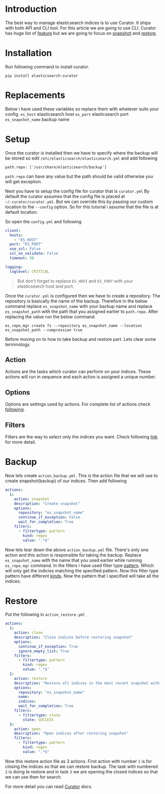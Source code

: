 # Introduction
The best way to manage elasticsearch indices is to use Curator. It ships with both API and CLI tool. For this article we are going to use CLI. Curator has huge list of [feature](https://www.elastic.co/guide/en/elasticsearch/client/curator/current/about-features.html) but we are going to focus on [snapshot](https://www.elastic.co/guide/en/elasticsearch/client/curator/current/snapshot.html) and [restore](https://www.elastic.co/guide/en/elasticsearch/client/curator/current/restore.html).

# Installation
Run following command to install curator.

```
pip install elasticsearch-curator
```

# Replacements
Below i have used these variables so replace them with whatever suits your config.
`es_host` elasticsearch host
`es_port` elasticsearch port
`es_snapshot_name` backup name

# Setup
Once the curator is installed then we have to specify where the backup will be stored so edit `/etc/elasticsearch/elasticsearch.yml` and add following

```
path.repo: ['/usr/share/elasticsearch/backup']
```

`path.repo` can have any value but the path should be valid otherwise you will get exception.

Next you have to setup the config file for curator that is `curator.yml` By default the curator assumes that the config file is placed at `~/.curator/curator.yml`. But we can override this by passing our custom location to the `--config` option. So for this tutorial i assume that the file is at default location.

So open the `config.yml` and following

```yml
client:
  hosts:
    - "ES_HOST"
  port: "ES_PORT"
  use_ssl: False
  ssl_no_validate: False
  timeout: 30

logging:
  loglevel: CRITICAL
```

> But don't forget to replace `ES_HOST` and `ES_PORT` with your elasticsearch host and port.


Once the `curator.yml` is configured then we have to create a repository. The repository is basically the name of the backup. Therefore in the below command replace `es_snapshot_name` with your backup name and replace `es_snapshot_path` with the path that you assigned earlier to `path.repo`. After replacing the value run the below command.

```
es_repo_mgr create fs --repository es_snapshot_name --location es_snapshot_path --compression true
```

Before moving on to how to take backup and restore part. Lets clear some terminology.

## Action
Actions are the tasks which curator can perform on your indices. These actions will run in sequence and each action is assigned a unique number.

## Options
Options are settings used by actions. For complete list of actions check [following](https://www.elastic.co/guide/en/elasticsearch/client/curator/current/options.html).

## Filters
Filters are the way to select only the indices you want. Check following [link](https://www.elastic.co/guide/en/elasticsearch/client/curator/current/filters.html) for more detail.

# Backup
Now lets create `action_backup.yml`. This is the action file that we will use to create snapshot(backup) of our indices. Then add following

```yml
actions:
  1:
    action: snapshot
    description: "Create snapshot"
    options:
      repository: "es_snapshot_name"
      continue_if_exception: False
      wait_for_completion: True
    filters:
      - filtertype: pattern
        kind: regex
        value: ".*$"
```

Now lets tear down the above `action_backup.yml` file. There's only one action and this action is responsible for taking the backup. Replace `es_snapshot_name` with the name that you used earlier while running `es_repo_mgr` command. In the filters i have used filter type [pattern](https://www.elastic.co/guide/en/elasticsearch/client/curator/current/filtertype_pattern.html). Which will only get the indicies matching the specified pattern. Now this filter type pattern have different [kinds](https://www.elastic.co/guide/en/elasticsearch/client/curator/current/fe_kind.html). Now the pattern that i specified will take all the indices.

# Restore
Put the following in `action_restore.yml`

```yml
actions:
  1:
    action: close
    description: "Close indices before restoring snapshot"
    options:
      continue_if_exception: True
      ignore_empty_list: True
    filters:
      - filtertype: pattern
        kind: regex
        value: ".*$"
  2:
    action: restore
    description: "Restore all indices in the most recent snapshot with state SUCCESS"
    options:
      repository: "es_snapshot_name"
      name:
      indices:
      wait_for_completion: True
    filters:
      - filtertype: state
        state: SUCCESS
  3:
    action: open
    description: "Open indices after restoring snapshot"
    filters:
      - filtertype: pattern
        kind: regex
        value: ".*$"
```

Now this restore action file as 3 actions. First action with number `1` is for closing the indices so that we can restore backup. The task with numbered `2` is doing te restore and in task `3` we are opening the closed indices so that we can use then for search.

For more detail you can read [Curator](https://www.elastic.co/guide/en/elasticsearch/client/curator/current/index.html) docs.